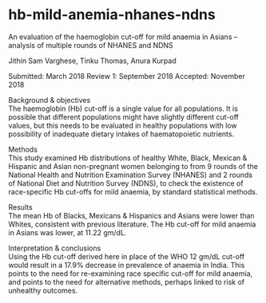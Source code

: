 # hb-mild-anemia-nhanes-ndns
An evaluation of the haemoglobin cut-off for mild anaemia in Asians – analysis of multiple rounds of NHANES and NDNS

Jithin Sam Varghese, Tinku Thomas, Anura Kurpad  

Submitted: March 2018
Review 1:  September 2018
Accepted: November 2018  


Background & objectives   
The haemoglobin (Hb) cut-off is a single value for all populations. It is possible that different populations might have slightly different cut-off values, but this needs to be evaluated in healthy populations with low possibility of inadequate dietary intakes of haematopoietic nutrients.   

Methods   
This study examined Hb distributions of healthy White, Black, Mexican & Hispanic and Asian non-pregnant women belonging to from 9 rounds of the National Health and Nutrition Examination Survey (NHANES) and 2 rounds of National Diet and Nutrition Survey (NDNS), to check the existence of race-specific Hb cut-offs for mild anaemia, by standard statistical methods.  

Results   
The mean Hb of Blacks, Mexicans & Hispanics and Asians were lower than Whites, consistent with previous literature. The Hb cut-off for mild anaemia in Asians was lower, at 11.22 gm/dL.  

Interpretation & conclusions  
Using the Hb cut-off derived here in place of the WHO 12 gm/dL cut-off would result in a 17.9% decrease in prevalence of anaemia in India. This points to the need for re-examining race specific cut-off for mild anaemia, and points to the need for alternative methods, perhaps linked to risk of unhealthy outcomes.  
